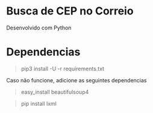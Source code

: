 # Busca de CEP no Correio
Desenvolvido com Python

# Dependencias

> pip3 install -U -r requirements.txt

Caso não funcione, adicione as seguintes dependencias

> easy_install beautifulsoup4

> pip install lxml
